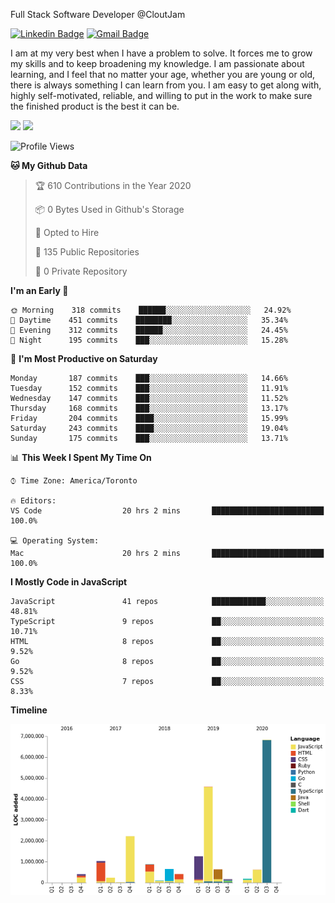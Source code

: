 Full Stack Software Developer @CloutJam

[![Linkedin Badge](https://img.shields.io/badge/-Jesse%20Okeya-6633cc?style=flat-square&logo=Linkedin&logoColor=white&link=https://www.linkedin.com/in/jesse-okeya-45a38510a/)](https://www.linkedin.com/in/jesse-okeya-45a38510a/) 
[![Gmail Badge](https://img.shields.io/badge/-jesseokeya@gmail.com-6633cc?style=flat-square&logo=Gmail&logoColor=white&link=mailto:jesseokeya@gmail.com)](mailto:jesseokeya@gmail.com)

I am at my very best when I have a problem to solve. It forces me to grow my skills and to keep broadening my knowledge. I am passionate about learning, and I feel that no matter your age, whether you are young or old, there is always something I can learn from you. I am easy to get along with, highly self-motivated, reliable, and willing to put in the work to make sure the finished product is the best it can be.

![](https://github-readme-stats.vercel.app/api?username=jesseokeya&show_icons=true&theme=radical) ![](https://github-readme-stats.vercel.app/api/top-langs/?username=jesseokeya&layout=compact&theme=radical)

<!--START_SECTION:waka-->
![Profile Views](http://img.shields.io/badge/Profile%20Views-8-blue)

**🐱 My Github Data** 

> 🏆 610 Contributions in the Year 2020
 > 
> 📦 0 Bytes Used in Github's Storage 
 > 
> 💼 Opted to Hire
 > 
> 📜 135 Public Repositories
 > 
> 🔑 0 Private Repository 
 > 
**I'm an Early 🐤** 

```text
🌞 Morning    318 commits    ██████░░░░░░░░░░░░░░░░░░░   24.92% 
🌆 Daytime    451 commits    ████████░░░░░░░░░░░░░░░░░   35.34% 
🌃 Evening    312 commits    ██████░░░░░░░░░░░░░░░░░░░   24.45% 
🌙 Night      195 commits    ███░░░░░░░░░░░░░░░░░░░░░░   15.28%

```
📅 **I'm Most Productive on Saturday** 

```text
Monday       187 commits    ███░░░░░░░░░░░░░░░░░░░░░░   14.66% 
Tuesday      152 commits    ███░░░░░░░░░░░░░░░░░░░░░░   11.91% 
Wednesday    147 commits    ███░░░░░░░░░░░░░░░░░░░░░░   11.52% 
Thursday     168 commits    ███░░░░░░░░░░░░░░░░░░░░░░   13.17% 
Friday       204 commits    ████░░░░░░░░░░░░░░░░░░░░░   15.99% 
Saturday     243 commits    ████░░░░░░░░░░░░░░░░░░░░░   19.04% 
Sunday       175 commits    ███░░░░░░░░░░░░░░░░░░░░░░   13.71%

```


📊 **This Week I Spent My Time On** 

```text
⌚︎ Time Zone: America/Toronto

🔥 Editors: 
VS Code                  20 hrs 2 mins       █████████████████████████   100.0%

💻 Operating System: 
Mac                      20 hrs 2 mins       █████████████████████████   100.0%

```

**I Mostly Code in JavaScript** 

```text
JavaScript               41 repos            ████████████░░░░░░░░░░░░░   48.81% 
TypeScript               9 repos             ██░░░░░░░░░░░░░░░░░░░░░░░   10.71% 
HTML                     8 repos             ██░░░░░░░░░░░░░░░░░░░░░░░   9.52% 
Go                       8 repos             ██░░░░░░░░░░░░░░░░░░░░░░░   9.52% 
CSS                      7 repos             ██░░░░░░░░░░░░░░░░░░░░░░░   8.33%

```


**Timeline**

![Chart not found](https://github.com/jesseokeya/jesseokeya/blob/master/charts/bar_graph.png) 


<!--END_SECTION:waka-->
